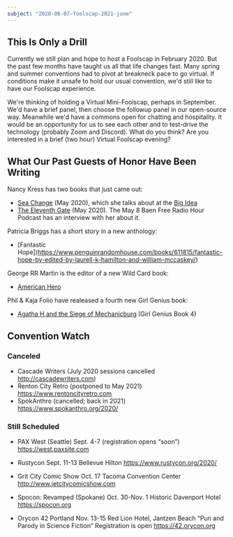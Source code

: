 ```yaml
---
subject: "2020-06-07-foolscap-2021-june"
---
```


## This Is Only a Drill

Currently we still plan and hope to host a Foolscap in February 2020. But the past few months have taught us all that life changes fast. Many spring and summer conventions had to pivot at breakneck pace to go virtual. If conditions make it unsafe to hold our usual convention, we'd still like to have our Foolscap experience.

We're thinking of holding a Virtual Mini-Foolscap, perhaps in September. We'd have a brief panel, then choose the followup panel in our open-source way. Meanwhile we'd have a commons open for chatting and hospitality. It would be an opportunity for us to see each other and to test-drive the technology (probably Zoom and Discord). What do you think? Are you interested in a brief (two hour) Virtual Foolscap evening?

## What Our Past Guests of Honor Have Been Writing

Nancy Kress has two books that just came out: 
- [Sea Change](https://tachyonpublications.com/product/sea-changes/) (May 2020), which she talks about at the [Big Idea](https://whatever.scalzi.com/2020/05/22/the-big-idea-nancy-kress-6/)
- [The Eleventh Gate](https://www.baen.com/the-eleventh-gate.html) (May 2020). The May 8 Baen Free Radio Hour Podcast has an interview with her about it. 

Patricia Briggs has a short story in a new anthology: 
- [Fantastic Hope])https://www.penguinrandomhouse.com/books/611815/fantastic-hope-by-edited-by-laurell-k-hamilton-and-william-mccaskey/)

George RR Martin is the editor of a new Wild Card book: 
- [American Hero](https://us.macmillan.com/books/9780765396402)

Phil & Kaja Folio have realeased a fourth new Girl Genius book:  
- [Agatha H and the Siege of Mechanicburg](https://www.skyhorsepublishing.com/9781949102277/agatha-h-and-the-siege-of-mechanicsburg/) (Girl Genius Book 4)

## Convention Watch

### Canceled
- Cascade Writers (July 2020 sessions cancelled
<http://cascadewriters.com>)
- Renton City Retro (postponed to May 2021)
https://www.rentoncityretro.com
- SpokAnthro (cancelled; back in 2021)
https://www.spokanthro.org/2020/

### Still Scheduled
- PAX West (Seattle)
Sept. 4-7 (registration opens “soon”)
https://west.paxsite.com
- Rustycon
Sept. 11-13
Bellevue Hilton
https://www.rustycon.org/2020/
- Grit City Comic Show
Oct. 17
Tacoma Convention Center
http://www.jetcitycomicshow.com

- Spocon: Revamped (Spokane)
Oct. 30-Nov. 1
Historic Davenport Hotel
https://spocon.org

- Orycon 42
Portland
Nov. 13-15
Red Lion Hotel, Jantzen Beach
“Pun and Parody in Science Fiction”
Registration is open
https://42.orycon.org

